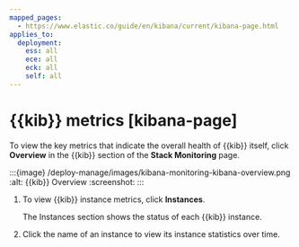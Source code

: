 ```yaml
---
mapped_pages:
  - https://www.elastic.co/guide/en/kibana/current/kibana-page.html
applies_to:
  deployment:
    ess: all
    ece: all
    eck: all
    self: all
---
```




# {{kib}} metrics [kibana-page]


To view the key metrics that indicate the overall health of {{kib}} itself, click **Overview** in the {{kib}} section of the **Stack Monitoring** page.

:::{image} /deploy-manage/images/kibana-monitoring-kibana-overview.png
:alt: {{kib}} Overview
:screenshot:
:::

1. To view {{kib}} instance metrics, click **Instances**.

    The Instances section shows the status of each {{kib}} instance.

2. Click the name of an instance to view its instance statistics over time.
